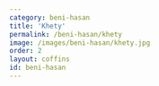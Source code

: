 ```yaml
---
category: beni-hasan
title: 'Khety'
permalink: /beni-hasan/khety
image: /images/beni-hasan/khety.jpg
order: 2
layout: coffins
id: beni-hasan
---
```

